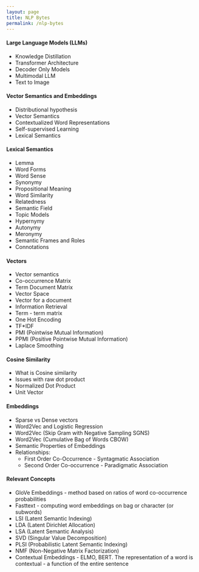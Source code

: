 ```yaml
---
layout: page
title: NLP Bytes
permalink: /nlp-bytes
---
```


#### Large Language Models (LLMs)
- Knowledge Distillation
- Transformer Architecture
- Decoder Only Models
- Multimodal LLM
- Text to Image

#### Vector Semantics and Embeddings

- Distributional hypothesis
- Vector Semantics
- Contextualized Word Representations
- Self-supervised Learning
- Lexical Semantics

#### Lexical Semantics
- Lemma
- Word Forms
- Word Sense
- Synonymy
- Propositional Meaning
- Word Similarity
- Relatedness
- Semantic Field
- Topic Models
- Hypernymy
- Autonymy
- Meronymy
- Semantic Frames and Roles
- Connotations
 
#### Vectors
- Vector semantics
- Co-occurrence Matrix
- Term Document Matrix
- Vector Space
- Vector for a document
- Information Retrieval 
- Term - term matrix
- One Hot Encoding
- TF*IDF
- PMI (Pointwise Mutual Information)
- PPMI (Positive Pointwise Mutual Information)
- Laplace Smoothing
  
#### Cosine Similarity
- What is Cosine similarity
- Issues with raw dot product
- Normalized Dot Product
- Unit Vector

#### Embeddings
- Sparse vs Dense vectors
- Word2Vec and Logistic Regression
- Word2Vec (Skip Gram with Negative Sampling SGNS)
- Word2Vec (Cumulative Bag of Words CBOW)
- Semantic Properties of Embeddings
- Relationships:
  - First Order Co-Occurrence - Syntagmatic Association
  - Second Order Co-occurrence - Paradigmatic Association
  
#### Relevant Concepts
- GloVe Embeddings - method based on ratios of word co-occurrence probabilities
- Fasttext - computing word embeddings on bag or character (or subwords)
- LSI (Latent Semantic Indexing)
- LDA (Latent Dirichlet Allocation)
- LSA (Latent Semantic Analysis)
- SVD (Singular Value Decomposition)
- PLSI (Probabilistic Latent Semantic Indexing)
- NMF (Non-Negative Matrix Factorization)
- Contextual Embeddings - ELMO, BERT. The representation of a word is contextual - a function of the entire sentence
